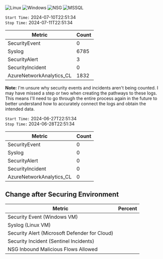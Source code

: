 ![Linux](https://github.com/caseypineda/Azure-SOC-Honeynet-Project/assets/136929096/7287a240-c321-4aaf-a340-c8e68ad81643)
![Windows](https://github.com/caseypineda/Azure-SOC-Honeynet-Project/assets/136929096/717156d7-4026-49b0-8a7a-07f5d365f019)
![NSG](https://github.com/caseypineda/Azure-SOC-Honeynet-Project/assets/136929096/98d162d8-91d4-4be5-a69e-32c0075e5c58)
![MSSQL](https://github.com/caseypineda/Azure-SOC-Honeynet-Project/assets/136929096/042c2314-ae4a-4de7-93c3-e481328847c4)


`Start Time:` 2024-07-10T22:51:34 <br/>
`Stop Time:` 2024-07-11T22:51:34

| Metric                   | Count
| ------------------------ | -----
| SecurityEvent            | 0
| Syslog                   | 6785
| SecurityAlert            | 3
| SecurityIncident         | 0
| AzureNetworkAnalytics_CL | 1832

**Note:** I'm unsure why security events and incidents aren't being counted. I may have missed a step or two when creating the pathways to these logs. This means I'll need to go through the entire process again in the future to better understand how to accurately connect the logs and obtain the intended data.


`Start Time:` 2024-06-27T22:51:34 <br/>
`Stop Time:` 2024-06-28T22:51:34


| Metric                   | Count
| ------------------------ | -----
| SecurityEvent            | 0
| Syslog                   | 0
| SecurityAlert            | 0
| SecurityIncident         | 0
| AzureNetworkAnalytics_CL | 0

## Change after Securing Environment
| Metric                                          | Percent
| ----------------------------------------------- | -----
| Security Event (Windows VM)                     |  
| Syslog (Linux VM)                               |  
| Security Alert (Microsoft Defender for Cloud)   |  
| Security Incident (Sentinel Incidents)          |  
| NSG Inbound Malicious Flows Allowed             |  
